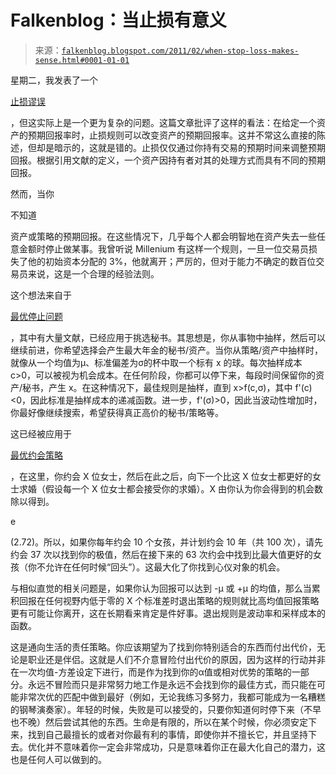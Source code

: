 <!--yml

类别：未分类

时间：2024-05-12 21:07:51

-->

# Falkenblog：当止损有意义

> 来源：[`falkenblog.blogspot.com/2011/02/when-stop-loss-makes-sense.html#0001-01-01`](http://falkenblog.blogspot.com/2011/02/when-stop-loss-makes-sense.html#0001-01-01)

星期二，我发表了一个

[止损谬误](http://falkenblog.blogspot.com/2011/02/stop-loss-myth.html)

，但这实际上是一个更为复杂的问题。这篇文章批评了这样的看法：在给定一个资产的预期回报率时，止损规则可以改变资产的预期回报率。这并不常这么直接的陈述，但却是暗示的，这就是错的。止损仅仅通过你持有交易的预期时间来调整预期回报。根据引用文献的定义，一个资产因持有者对其的处理方式而具有不同的预期回报。

然而，当你

不知道

资产或策略的预期回报。在这些情况下，几乎每个人都会明智地在资产失去一些任意金额时停止做某事。我曾听说 Millenium 有这样一个规则，一旦一位交易员损失了他的初始资本分配的 3%，他就离开；严厉的，但对于能力不确定的数百位交易员来说，这是一个合理的经验法则。

这个想法来自于

[最优停止问题](http://en.wikipedia.org/wiki/Optimal_stopping)

，其中有大量文献，已经应用于挑选秘书。其思想是，你从事物中抽样，然后可以继续前进，你希望选择会产生最大年金的秘书/资产。当你从策略/资产中抽样时，就像从一个均值为μ、标准偏差为σ的杯中取一个标有 x 的球。每次抽样成本 c>0，可以被视为机会成本。在任何阶段，你都可以停下来，每段时间保留你的资产/秘书，产生 x。在这种情况下，最佳规则是抽样，直到 x>f(c,σ)，其中 f'(c)<0，因此标准是抽样成本的递减函数。进一步，f'(σ)>0，因此当波动性增加时，你最好像继续搜索，希望获得真正高价的秘书/策略等。

这已经被应用于

[最优约会策略](http://news.cnet.com/8301-17852_3-10309716-71.html?part=rss&subj=news&tag=2547-1_3-0-5)

，在这里，你约会 X 位女士，然后在此之后，向下一个比这 X 位女士都更好的女士求婚（假设每一个 X 位女士都会接受你的求婚）。X 由你认为你会得到的机会数除以得到。

e

(2.72)。所以，如果你每年约会 10 个女孩，并计划约会 10 年（共 100 次），请先约会 37 次以找到你的极值，然后在接下来的 63 次约会中找到比最大值更好的女孩（你不允许在任何时候“回头”）。这最大化了你找到心仪对象的机会。

与相似直觉的相关问题是，如果你认为回报可以达到 -μ 或 +μ 的均值，那么当累积回报在任何视野内低于零的 X 个标准差时退出策略的规则就比高均值回报策略更有可能让你离开，这在长期看来肯定是件好事。退出规则是波动率和采样成本的函数。

这是通向生活的责任策略。你应该期望为了找到你特别适合的东西而付出代价，无论是职业还是伴侣。这就是人们不介意冒险付出代价的原因，因为这样的行动并非在一次均值-方差设定下进行，而是作为找到你的α值或相对优势的策略的一部分。永远不冒险而只是非常努力地工作是永远不会找到你的最佳方式，而只能在可能非常次优的匹配中做到最好（例如，无论我练习多努力，我都可能成为一名糟糕的钢琴演奏家）。年轻的时候，失败是可以接受的，只要你知道何时停下来（不早也不晚）然后尝试其他的东西。生命是有限的，所以在某个时候，你必须安定下来，找到自己最擅长的或者对你最有利的事情，即使你并不擅长它，并且坚持下去。优化并不意味着你一定会非常成功，只是意味着你正在最大化自己的潜力，这也是任何人可以做到的。
